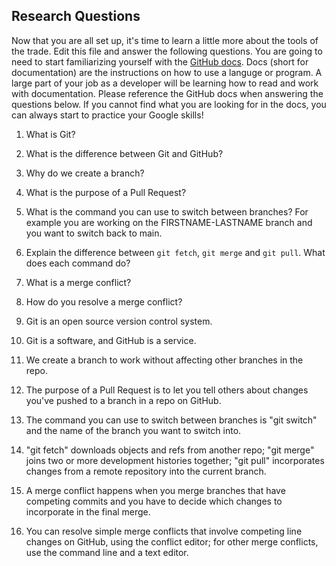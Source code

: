 ## Research Questions 

Now that you are all set up, it's time to learn a little more about the tools of the trade. Edit this file and answer the following questions. You are going to need to start familiarizing yourself with the [GitHub docs](https://docs.github.com/en). Docs (short for documentation) are the instructions on how to use a languge or program. A large part of your job as a developer will be learning how to read and work with documentation. Please reference the GitHub docs when answering the questions below. If you cannot find what you are looking for in the docs, you can always start to practice your Google skills!

1. What is Git?
2. What is the difference between Git and GitHub?
3. Why do we create a branch?
4. What is the purpose of a Pull Request?
5. What is the command you can use to switch between branches? For example you are working on the FIRSTNAME-LASTNAME branch and you want to switch back to main.
6. Explain the difference between `git fetch`, `git merge` and `git pull`. What does each command do?
7. What is a merge conflict?
8. How do you resolve a merge conflict?

1. Git is an open source version control system.
2. Git is a software, and GitHub is a service.
3. We create a branch to work without affecting other branches in the repo.
4. The purpose of a Pull Request is to let you tell others about changes you've pushed to a branch in a repo on GitHub.
5. The command you can use to switch between branches is "git switch" and the name of the branch you want to switch into.
6. "git fetch" downloads objects and refs from another repo; "git merge" joins two or more development histories together; "git pull" incorporates changes from a remote repository into the current branch.
7. A merge conflict happens when you merge branches that have competing commits and you have to decide which changes to incorporate in the final merge.
8. You can resolve simple merge conflicts that involve competing line changes on GitHub, using the conflict editor; for other merge conflicts, use the command line and a text editor.